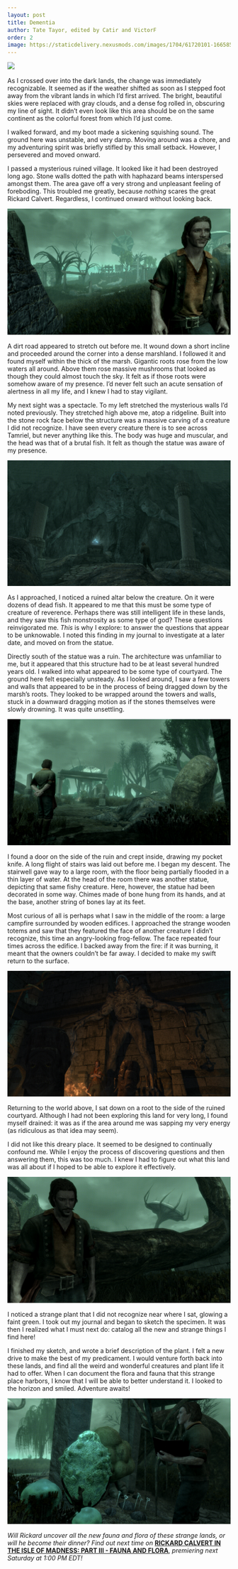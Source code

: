 ```yaml
---
layout: post
title: Dementia
author: Tate Tayor, edited by Catir and VictorF
order: 2
image: https://staticdelivery.nexusmods.com/images/1704/61720101-1665855957.png
---
```

![](https://staticdelivery.nexusmods.com/images/1704/61720101-1665855957.png)

As I crossed over into the dark lands, the change was immediately recognizable. It seemed as if the weather shifted as soon as I stepped foot away from the vibrant lands in which I’d first arrived. The bright, beautiful skies were replaced with gray clouds, and a dense fog rolled in, obscuring my line of sight. It didn’t even look like this area should be on the same continent as the colorful forest from which I’d just come.

I walked forward, and my boot made a sickening squishing sound. The ground here was unstable, and very damp. Moving around was a chore, and my adventuring spirit was briefly stifled by this small setback. However, I persevered and moved onward.

I passed a mysterious ruined village. It looked like it had been destroyed long ago. Stone walls dotted the path with haphazard beams interspersed amongst them. The area gave off a very strong and unpleasant feeling of foreboding. This troubled me greatly, because *nothing* scares the great Rickard Calvert. Regardless, I continued onward without looking back.  

![](https://raw.githubusercontent.com/TateTaylorOH/TateTaylorOH/main/assets/images/ECSS/Dementia01.png)

A dirt road appeared to stretch out before me. It wound down a short incline and proceeded around the corner into a dense marshland. I followed it and found myself within the thick of the marsh. Gigantic roots rose from the low waters all around. Above them rose massive mushrooms that looked as though they could almost touch the sky. It felt as if those roots were somehow aware of my presence. I’d never felt such an acute sensation of alertness in all my life, and I knew I had to stay vigilant.

My next sight was a spectacle. To my left stretched the mysterious walls I’d noted previously. They stretched high above me, atop a ridgeline. Built into the stone rock face below the structure was a massive carving of a creature I did not recognize. I have seen every creature there is to see across Tamriel, but never anything like this. The body was huge and muscular, and the head was that of a brutal fish. It felt as though the statue was aware of my presence.  

![](https://raw.githubusercontent.com/TateTaylorOH/TateTaylorOH/main/assets/images/ECSS/Dementia02.png)

As I approached, I noticed a ruined altar below the creature. On it were dozens of dead fish. It appeared to me that this must be some type of creature of reverence. Perhaps there was still intelligent life in these lands, and they saw this fish monstrosity as some type of god? These questions reinvigorated me. *This* is why I explore: to answer the questions that appear to be unknowable. I noted this finding in my journal to investigate at a later date, and moved on from the statue.

Directly south of the statue was a ruin. The architecture was unfamiliar to me, but it appeared that this structure had to be at least several hundred years old. I walked into what appeared to be some type of courtyard. The ground here felt especially unsteady. As I looked around, I saw a few towers and walls that appeared to be in the process of being dragged down by the marsh’s roots. They looked to be wrapped around the towers and walls, stuck in a downward dragging motion as if the stones themselves were slowly drowning. It was quite unsettling.  

![](https://raw.githubusercontent.com/TateTaylorOH/TateTaylorOH/main/assets/images/ECSS/Dementia03.png)

I found a door on the side of the ruin and crept inside, drawing my pocket knife. A long flight of stairs was laid out before me. I began my descent. The stairwell gave way to a large room, with the floor being partially flooded in a thin layer of water. At the head of the room there was another statue, depicting that same fishy creature. Here, however, the statue had been decorated in some way. Chimes made of bone hung from its hands, and at the base, another string of bones lay at its feet.

Most curious of all is perhaps what I saw in the middle of the room: a large campfire surrounded by wooden edifices. I approached the strange wooden totems and saw that they featured the face of another creature I didn’t recognize, this time an angry-looking frog-fellow. The face repeated four times across the edifice. I backed away from the fire: if it was burning, it meant that the owners couldn’t be far away. I decided to make my swift return to the surface.  

![](https://raw.githubusercontent.com/TateTaylorOH/TateTaylorOH/main/assets/images/ECSS/Dementia04.png)

Returning to the world above, I sat down on a root to the side of the ruined courtyard. Although I had not been exploring this land for very long, I found myself drained: it was as if the area around me was sapping my very energy (as ridiculous as that idea may seem).

I did not like this dreary place. It seemed to be designed to continually confound me. While I enjoy the process of discovering questions and then answering them, this was too much. I knew I had to figure out what this land was all about if I hoped to be able to explore it effectively.  

![](https://raw.githubusercontent.com/TateTaylorOH/TateTaylorOH/main/assets/images/ECSS/Dementia05.png)

I noticed a strange plant that I did not recognize near where I sat, glowing a faint green. I took out my journal and began to sketch the specimen. It was then I realized what I must next do: catalog all the new and strange things I find here!

I finished my sketch, and wrote a brief description of the plant. I felt a new drive to make the best of my predicament. I would venture forth back into these lands, and find all the weird and wonderful creatures and plant life it had to offer. When I can document the flora and fauna that this strange place harbors, I know that I will be able to better understand it. I looked to the horizon and smiled. Adventure awaits!  

![](https://raw.githubusercontent.com/TateTaylorOH/TateTaylorOH/main/assets/images/ECSS/Dementia06.png)

*Will Rickard uncover all the new fauna and flora of these strange lands, or will he become their dinner? Find out next time on* **[RICKARD CALVERT IN THE ISLE OF MADNESS: PART III - FAUNA AND FLORA](https://tatetayloroh.github.io/TateTaylorOH/rickardcalvert/ecss/2022/10/22/floraandfauna.html)**, *premiering next Saturday at 1:00 PM EDT!*

